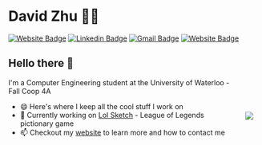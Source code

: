 # David Zhu 👨‍💻

[![Website Badge](https://img.shields.io/badge/-davidhzhu.me-8E44AD?style=flat&logo=safari&logoColor=white&link=https://davidhzhu.me)](https://davidhzhu.me)
[![Linkedin Badge](https://img.shields.io/badge/-DavidHZhu-8E44AD?style=flat&logo=Linkedin&logoColor=white&link=https://www.linkedin.com/in/david-h-zhu/)](https://www.linkedin.com/in/david-h-zhu/)
[![Gmail Badge](https://img.shields.io/badge/-david.han.zhu@uwaterloo.ca-8E44AD?style=flat&logo=mail.ru&logoColor=white&link=mailto:david.han.zhu@uwaterloo.ca)](mailto:david.han.zhu@uwaterloo.ca)
[![Website Badge](https://img.shields.io/badge/-lolsketch.com-8E44AD?style=flat&logo=Riot-games&logoColor=white&link=https://lolsketch.com)](https://lolsketch.com)


## Hello there 👋<img align="right" style="margin:110px 15px" src="https://github-readme-stats.vercel.app/api?username=DavidHZhu&count_private=true&show_icons=true&include_all_commits=true&theme=algolia&hide_rank=true">
I'm a Computer Engineering student at the University of Waterloo - Fall Coop 4A
- 😄 Here's where I keep all the cool stuff I work on 
- 🔭 Currently working on [Lol Sketch](https://lolsketch.com) - League of Legends pictionary game
- 📫 Checkout my [website](https://davidhzhu.me/) to learn more and how to contact me   


<!--
**DavidHZhu/DavidHZhu** is a ✨ _special_ ✨ repository because its `README.md` (this file) appears on your GitHub profile.

Here are some ideas to get you started:

- 🔭 I’m currently working on ...
- 🌱 I’m currently learning ...
- 👯 I’m looking to collaborate on ...
- 🤔 I’m looking for help with ...
- 💬 Ask me about ...
- 📫 How to reach me: ...
- 😄 Pronouns: ...
- ⚡ Fun fact: ...
![David's github stats](https://github-readme-stats.vercel.app/api?username=DavidHZhu&count_private=true&show_icons=true&include_all_commits=true&theme=algolia&hide_rank=true) 

[![Github](https://img.shields.io/github/followers/DavidHZhu?label=Follow&style=social)](https://github.com/DavidHZhu)
[![Website](https://img.shields.io/website?up_message=https%3A%2F%2Fdavidhzhu.me%2F&url=https%3A%2F%2Fdavidhzhu.me%2F)](https://davidhzhu.me/)
[![Website](https://img.shields.io/website?down_color=lightgrey&down_message=offline&up_color=blue&up_message=Try%20lolsketch.com%21&url=https%3A%2F%2Flolsketch.com)](https://lolsketch.com/)
-->

